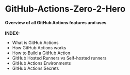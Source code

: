 # GitHub-Actions-Zero-2-Hero
#### Overview of all GitHub Actions features and uses

**INDEX:**

- What is GitHub Actions
- How GitHub Actions works
- How to Build a GitHub Action
- GitHub Hosted Runners vs Self-hosted runners
- GitHub Actions Environments
- GitHub Actions Secrets
